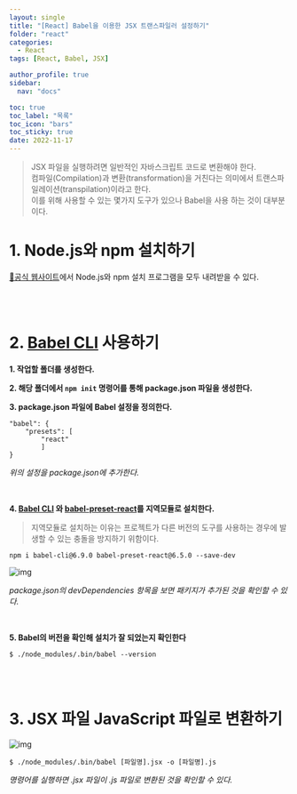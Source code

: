 ```yaml
---
layout: single
title: "[React] Babel을 이용한 JSX 트랜스파일러 설정하기"
folder: "react"
categories:
  - React
tags: [React, Babel, JSX]

author_profile: true
sidebar:
  nav: "docs"

toc: true
toc_label: "목록"
toc_icon: "bars"
toc_sticky: true
date: 2022-11-17
---
```


> JSX 파일을 실행하려면 일반적인 자바스크립트 코드로 변환해야 한다. <br />
> 컴파일(Compilation)과 변환(transformation)을 거친다는 의미에서 트랜스파일레이션(transpilation)이라고 한다. <br />
> 이를 위해 사용할 수 있는 몇가지 도구가 있으나 Babel을 사용 하는 것이 대부분이다.

# 1. Node.js와 npm 설치하기

[🔗공식 웹사이트](https://npdejs.org)에서 Node.js와 npm 설치 프로그램을 모두 내려받을 수 있다.

<br /><br />

# 2. [Babel CLI](http://babeljs.io) 사용하기

**1. 작업할 폴더를 생성한다.**

**2. 해당 폴더에서 `npm init` 명령어를 통해 package.json 파일을 생성한다.**

**3. package.json 파일에 Babel 설정을 정의한다.**

```
"babel": {
    "presets": [
        "react"
        ]
}

```

_위의 설정을 package.json에 추가한다._

<br />

**4. [Babel CLI](www.npmjs.com/package/babel-cli) 와 [babel-preset-react](www.npmjs.com/package/babel-preset-react)를 지역모듈로 설치한다.**

> 지역모듈로 설치하는 이유는 프로젝트가 다른 버전의 도구를 사용하는 경우에 발생할 수 있는 충돌을 방지하기 위함이다.

```
npm i babel-cli@6.9.0 babel-preset-react@6.5.0 --save-dev
```

![img](https://img1.daumcdn.net/thumb/R1280x0/?scode=mtistory2&fname=https%3A%2F%2Fk.kakaocdn.net%2Fdn%2FzOUMB%2FbtrRop3vTpX%2F2DEhTLLQVEkb8NKGIjtUuk%2Fimg.png)

_package.json의 devDependencies 항목을 보면 패키지가 추가된 것을 확인할 수 있다._

<br />

**5. Babel의 버전을 확인해 설치가 잘 되었는지 확인한다**

```
$ ./node_modules/.bin/babel --version
```

<br /><br />

# 3. JSX 파일 JavaScript 파일로 변환하기

![img](https://img1.daumcdn.net/thumb/R1280x0/?scode=mtistory2&fname=https%3A%2F%2Fk.kakaocdn.net%2Fdn%2FcWgg0k%2FbtrRtzv8I6I%2FA5gdAN0EbzF1jICy5Y83F1%2Fimg.png)

```
$ ./node_modules/.bin/babel [파일명].jsx -o [파일명].js
```

_명령어를 실행하면 .jsx 파일이 .js 파일로 변환된 것을 확인할 수 있다._
